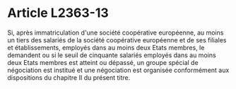 # Article L2363-13

Si, après immatriculation d'une société coopérative européenne, au moins un tiers des salariés de la société coopérative européenne et de ses filiales et établissements, employés dans au moins deux Etats membres, le demandent ou si le seuil de cinquante salariés employés dans au moins deux Etats membres est atteint ou dépassé, un groupe spécial de négociation est institué et une négociation est organisée conformément aux dispositions du chapitre II du présent titre.